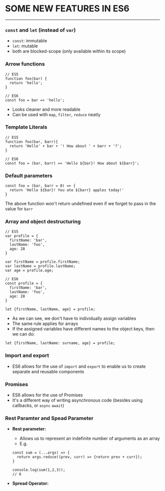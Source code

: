 # SOME NEW FEATURES IN ES6

-----

### `const` and `let` (instead of `var`)

* `const`: immutable
* `let`: mutable
* both are blocked-scope (only available within its scope)

### Arrow functions

```
// ES5
function foo(bar) {
  return 'hello';
}

// ES6
const foo = bar => 'hello';

```
* Looks cleaner and more readable
* Can be used with `map`, `filter`, `reduce` neatly

### Template Literals

```
// ES5
function foo(bar, barr){
  return 'Hello' + bar + '! How about ' + barr + '?';
}

// ES6
const foo = (bar, barr) => 'Hello ${bar}! How about ${barr}';

```

### Default parameters

```
const foo = (bar, barr = 0) => {
  return 'Hello ${bar}! You ate ${barr} apples today!'
} 
```
The above function won't return undefined even if we forget to pass in the value for `barr`

### Array and object destructuring

```
// ES5
var profile = {
  firstName: 'bar', 
  lastName: 'foo', 
  age: 28
}

var firstName = profile.firstName;
var lastName = profile.lastName;
var age = profile.age;

// ES6
const profile = {
  firstName: 'bar', 
  lastName: 'foo', 
  age: 28
}

let {firstName, lastName, age} = profile;

```
* As we can see, we don't have to individually assign variables
* The same rule applies for arrays
* If the assigned variables have different names to the object keys, then we can do:
```
let {firstName, lastName: surname, age} = profile;
```

### Import and export

* ES6 allows for the use of `import` and `export` to enable us to create separate and reusable components

### Promises

* ES6 allows for the use of Promises
* It's a different way of writing asynchronous code (besides using callbacks, or `async` `await`)

### Rest Paramter and Spead Parameter

* **Rest parameter:**
	* Allows us to represent an indefinite number of arguments as an array
	* E.g.
	
	```
	const sum = (...args) => {
	  return args.reduce((prev, curr) => {return prev + curr}); 
	}
	
	console.log(sum(1,2,3));
	// 6
	```
	
* **Spread Operator:**


